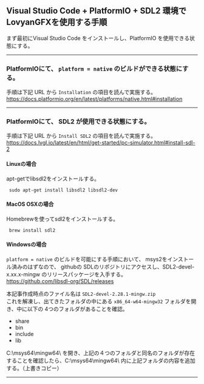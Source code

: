 
## Visual Studio Code + PlatformIO + SDL2 環境で LovyanGFXを使用する手順

まず最初にVisual Studio Code をインストールし、PlatformIO を使用できる状態にする。  

 ---

### PlatformIOにて、 `platform = native` のビルドができる状態にする。

手順は下記 URL から `Installation` の項目を読んで実施する。  
https://docs.platformio.org/en/latest/platforms/native.html#installation

 ---

### PlatformIOにて、 SDL2 が使用できる状態にする。

手順は下記 URL から `Install SDL2` の項目を読んで実施する。  
https://docs.lvgl.io/latest/en/html/get-started/pc-simulator.html#install-sdl-2


#### Linuxの場合

apt-getでlibsdl2をインストールする。

```
 sudo apt-get install libsdl2 libsdl2-dev
```

#### MacOS OSXの場合

Homebrewを使ってsdl2をインストールする。
```
 brew install sdl2
```

#### Windowsの場合

`platform = native` のビルドを可能にする手順において、 msys2をインストール済みのはずなので、
githubの SDLのリポジトリにアクセスし、SDL2-devel-x.xx.x-mingw のリリースパッケージを入手する。  
https://github.com/libsdl-org/SDL/releases

本記事作成時点のファイル名は `SDL2-devel-2.28.1-mingw.zip`  
これを解凍し、出てきたフォルダの中にある `x86_64-w64-mingw32` フォルダを開き、中に以下の 4つのフォルダがあることを確認。
 - share
 - bin
 - include
 - lib

C:\msys64\mingw64\ を開き、上記の４つのフォルダと同名のフォルダが存在することを確認したら、C:\msys64\mingw64\ 内に上記フォルダの内容を追加する。（上書きコピー）

 ---




